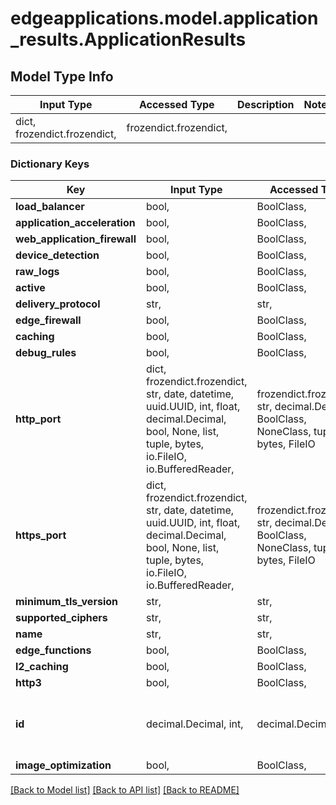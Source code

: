 # edgeapplications.model.application_results.ApplicationResults

## Model Type Info
Input Type | Accessed Type | Description | Notes
------------ | ------------- | ------------- | -------------
dict, frozendict.frozendict,  | frozendict.frozendict,  |  | 

### Dictionary Keys
Key | Input Type | Accessed Type | Description | Notes
------------ | ------------- | ------------- | ------------- | -------------
**load_balancer** | bool,  | BoolClass,  |  | 
**application_acceleration** | bool,  | BoolClass,  |  | 
**web_application_firewall** | bool,  | BoolClass,  |  | 
**device_detection** | bool,  | BoolClass,  |  | 
**raw_logs** | bool,  | BoolClass,  |  | 
**active** | bool,  | BoolClass,  |  | 
**delivery_protocol** | str,  | str,  |  | 
**edge_firewall** | bool,  | BoolClass,  |  | 
**caching** | bool,  | BoolClass,  |  | 
**debug_rules** | bool,  | BoolClass,  |  | 
**http_port** | dict, frozendict.frozendict, str, date, datetime, uuid.UUID, int, float, decimal.Decimal, bool, None, list, tuple, bytes, io.FileIO, io.BufferedReader,  | frozendict.frozendict, str, decimal.Decimal, BoolClass, NoneClass, tuple, bytes, FileIO |  | 
**https_port** | dict, frozendict.frozendict, str, date, datetime, uuid.UUID, int, float, decimal.Decimal, bool, None, list, tuple, bytes, io.FileIO, io.BufferedReader,  | frozendict.frozendict, str, decimal.Decimal, BoolClass, NoneClass, tuple, bytes, FileIO |  | 
**minimum_tls_version** | str,  | str,  |  | 
**supported_ciphers** | str,  | str,  |  | 
**name** | str,  | str,  |  | 
**edge_functions** | bool,  | BoolClass,  |  | 
**l2_caching** | bool,  | BoolClass,  |  | 
**http3** | bool,  | BoolClass,  |  | 
**id** | decimal.Decimal, int,  | decimal.Decimal,  |  | value must be a 64 bit integer
**image_optimization** | bool,  | BoolClass,  |  | 

[[Back to Model list]](../../README.md#documentation-for-models) [[Back to API list]](../../README.md#documentation-for-api-endpoints) [[Back to README]](../../README.md)

